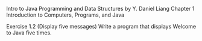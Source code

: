 Intro to Java Programming and Data Structures by Y. Daniel Liang
Chapter 1 Introduction to Computers, Programs, and Java
 
Exercise 1.2 (Display five messages) Write a program that displays Welcome
to Java five times.
